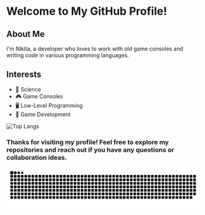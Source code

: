 <!--
**NikitaKonkov/NikitaKonkov** is a ✨ _special_ ✨ repository because its `README.md` (this file) appears on your GitHub profile.

Here are some ideas to get you started:

- 🔭 I’m currently working on ...
- 🌱 I’m currently learning ...
- 👯 I’m looking to collaborate on ...
- 🤔 I’m looking for help with ...
- 💬 Ask me about ...
- 📫 How to reach me: ...
- 😄 Pronouns: ...
- ⚡ Fun fact: ...
-->

# Welcome to My GitHub Profile!

## About Me
I'm Nikita, a developer who loves to work with old game consoles and writing code in various programming languages.

## Interests
- 🔭  Science
- 🎮  Game Consoles
- 🖥   Low-Level Programming
- 💾  Game Development


![Top Langs](https://github-readme-stats.vercel.app/api/top-langs/?username=NikitaKonkov&size_weight=0.0005&count_weight=0.3&layout=compact&theme=vision-friendly-dark)

### Thanks for visiting my profile! Feel free to explore my repositories and reach out if you have any questions or collaboration ideas.


![Top Langs](https://raw.githubusercontent.com/platane/snk/output/github-contribution-grid-snake-dark.svg)

